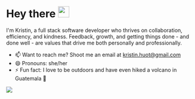 <h1>
  Hey there
  <img src="https://media.giphy.com/media/hvRJCLFzcasrR4ia7z/giphy.gif" width="30px"/>
</h1>

I'm Kristin, a full stack software developer who thrives on collaboration, efficiency, and kindness. Feedback, growth, and getting things done - and done well - are values that drive me both personally and professionally.

- 📫 Want to reach me? Shoot me an email at kristin.huot@gmail.com
- 😄 Pronouns: she/her
- ⚡ Fun fact: I love to be outdoors and have even hiked a volcano in Guatemala 🌋

<div>
  <a href= "https://www.linkedin.com/in/kristinhuot/">
    <img src= "https://img.shields.io/badge/LinkedIn-blue?logo=linkedin&logoColor=white&style=for-the-badge">
  </a>
</div>


<!--
**kristinhuot/kristinhuot** is a ✨ _special_ ✨ repository because its `README.md` (this file) appears on your GitHub profile.

Here are some ideas to get you started:

- 🔭 I’m currently working on ...
- 🌱 I’m currently learning ...
- 👯 I’m looking to collaborate on ...
- 🤔 I’m looking for help with ...
- 💬 Ask me about ...
- 📫 How to reach me: ...
- 😄 Pronouns: ...
- ⚡ Fun fact: ...
-->
